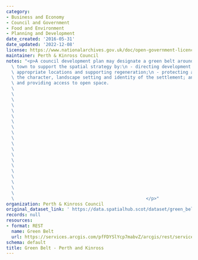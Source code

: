 ```yaml
---
category:
- Business and Economy
- Council and Government
- Food and Environment
- Planning and Development
date_created: '2016-05-31'
date_updated: '2022-12-08'
license: https://www.nationalarchives.gov.uk/doc/open-government-licence/version/3/
maintainer: Perth & Kinross Council
notes: "<p>A council development plan may designate a green belt around a city or\
  \ town to support the spatial strategy by:\n - directing development to the most\
  \ appropriate locations and supporting regeneration;\n - protecting and enhancing\
  \ the character, landscape setting and identity of the settlement; and\n - protecting\
  \ and providing access to open space.                                          \
  \                                                                              \
  \                                                                              \
  \                                                                              \
  \                                                                              \
  \                                                                              \
  \                                                                              \
  \                                                                              \
  \                                                                              \
  \                                                                              \
  \                                                                              \
  \                                                                              \
  \                                                                              \
  \                                                                              \
  \                                                                              \
  \                                                                              \
  \                                                                              \
  \                                                                              \
  \                                                                              \
  \                                                                              \
  \                                                                              \
  \                                                  </p>"
organization: Perth & Kinross Council
original_dataset_link: ' https://data.spatialhub.scot/dataset/green_belt-pk'
records: null
resources:
- format: REST
  name: Green Belt
  url: https://services.arcgis.com/pfFDYSlYcp7mabvZ/arcgis/rest/services/Green_Belt/FeatureServer/0/query?outFields=*&where=1%3D1
schema: default
title: Green Belt - Perth and Kinross
---
```

